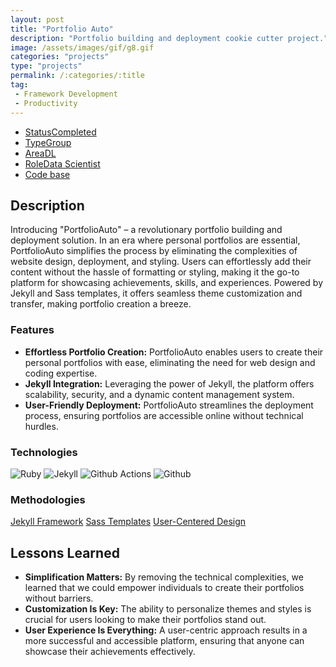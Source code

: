 ```yaml
---
layout: post
title: "Portfolio Auto"
description: "Portfolio building and deployment cookie cutter project."
image: /assets/images/gif/g8.gif
categories: "projects"
type: "projects"
permalink: /:categories/:title
tag:
 - Framework Development
 - Productivity
---
```


<div id="main">
	<section id='second'>
		<div class="inner no-padding">
			<div class="tag-container">
                    <ul class="actions">
                        <li><a href="#" class="button special small disable">Status</a><a href="#" class="button small disable">Completed</a></li>
                        <li><a href="#" class="button special small disable">Type</a><a href="#" class="button small disable">Group</a></li>
                        <li><a href="#" class="button special small disable">Area</a><a href="#" class="button small disable">DL</a></li>
						<li><a href="#" class="button special small disable">Role</a><a href="#" class="button small disable">Data Scientist</a></li>
						<li><a href="#" class="button special small disable"><i class="fab fa-github"></i></a><a href="#link" class="button small">Code base</a></li>
                    </ul>
            </div>
			<div>
				<h2>Description</h2>
				<p>Introducing "PortfolioAuto" – a revolutionary portfolio building and deployment solution. In an era where personal portfolios are essential, PortfolioAuto simplifies the process by eliminating the complexities of website design, deployment, and styling. Users can effortlessly add their content without the hassle of formatting or styling, making it the go-to platform for showcasing achievements, skills, and experiences. Powered by Jekyll and Sass templates, it offers seamless theme customization and transfer, making portfolio creation a breeze.</p>
					<h3>Features</h3>
					<ul class='fa-ul'>
						<li><i class="fa-li fa fa-check-square"></i><b>Effortless Portfolio Creation:</b> PortfolioAuto enables users to create their personal portfolios with ease, eliminating the need for web design and coding expertise.</li>
						<li><i class="fa-li fa fa-check-square"></i><b>Jekyll Integration:</b> Leveraging the power of Jekyll, the platform offers scalability, security, and a dynamic content management system.</li>
						<li><i class="fa-li fa fa-check-square"></i><b>User-Friendly Deployment:</b> PortfolioAuto streamlines the deployment process, ensuring portfolios are accessible online without technical hurdles.</li>
					</ul>
			</div>
			<div class="row">
				<div class="6u 12u$(small)">
					<h3>Technologies</h3>
					<div class='logos-container'>
						<img src="{% link /assets/images/logos/ruby.png %}" alt="Ruby" class="logos">
						<img src="{% link /assets/images/logos/jekyll.png %}" alt="Jekyll" class="logos">
						<img src="{% link /assets/images/logos/github_actions.png %}" alt="Github Actions" class="logos">
						<img src="{% link /assets/images/logos/github.png %}" alt="Github" class="logos">
					</div>
				</div>
				<div class="6u$ 12u$(small) ">
					<h3>Methodologies</h3>
					<p>
					  <a href="#" class="button small disable">Jekyll Framework</a>
					  <a href="#" class="button small disable">Sass Templates</a>
					  <a href="#" class="button small disable">User-Centered Design</a>
					</p>
				</div>
			</div>
		</div>
	</section>
	<section id='third'>
		<div class="inner no-padding">
			<!-- <div>
				<h2>Project Visualization</h2>
				<div id="slider">  
					<div class="slides">  
					<img src="https://hhsbanner.com/wp-content/uploads/2019/03/victoria_falls-900x300.jpg" width="100%" />
					</div>
					<div class="slides">  
					<img src="https://blog.cognifit.com/wp-content/uploads/2019/11/hiking-900x300.jpg" width="100%" />
					</div>
					<div class="slides">  
					<img src="https://travelfree.info/wp-content/uploads/2018/02/croatia-waterfall-in-deep-forest-of-Cr-12755165-900x300.jpg" width="100%" />
					</div> 
					<div class="slides">  
					<img src="https://www.piemonturismo.it/site/wp-content/uploads/2014/07/13-laghi-grande.jpg" width="100%" />
					</div> 
					<div class="slides">  
					<img src="https://improvephotography.com/wp-content/uploads/2017/09/Julian-Baird-20170914-3-900px.jpg" width="100%" />
					</div>  
				</div>
				<script src="{{ site.baseurl }}/assets/js/image_slider.js"></script>
			</div> -->
			<div>
				<h2>Lessons Learned</h2>
				<ul class='fa-ul'>
					<li><i class="fa-li fa fa-check-square"></i><b>Simplification Matters:</b> By removing the technical complexities, we learned that we could empower individuals to create their portfolios without barriers.</li>
					<li><i class="fa-li fa fa-check-square"></i><b>Customization Is Key:</b> The ability to personalize themes and styles is crucial for users looking to make their portfolios stand out.</li>
					<li><i class="fa-li fa fa-check-square"></i><b>User Experience Is Everything:</b> A user-centric approach results in a more successful and accessible platform, ensuring that anyone can showcase their achievements effectively.</li>
				</ul>
			</div>
		</div>
	</section>
</div>



	

